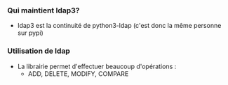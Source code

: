 ### Qui maintient ldap3?

- ldap3 est la continuité de python3-ldap (c'est donc la même personne sur pypi)


### Utilisation de ldap

- La librairie permet d'effectuer beaucoup d'opérations :
    - ADD, DELETE, MODIFY, COMPARE